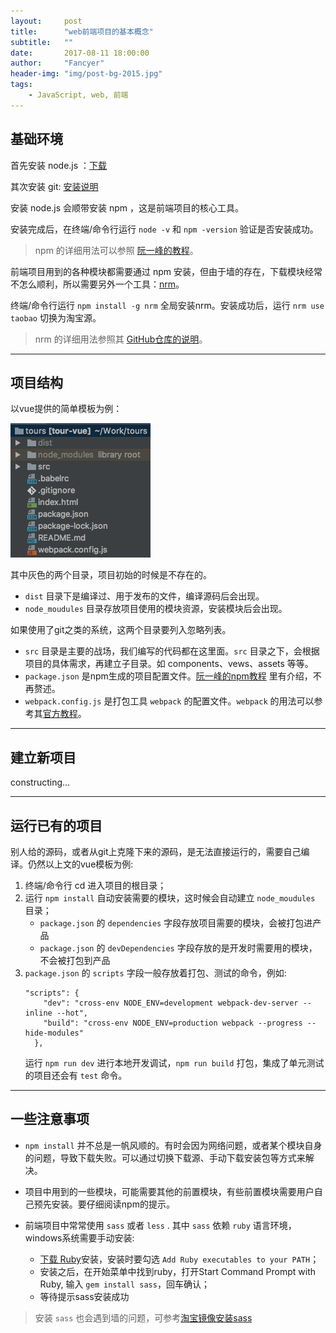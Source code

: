 ```yaml
---
layout:     post
title:      "web前端项目的基本概念"
subtitle:   ""
date:       2017-08-11 18:00:00
author:     "Fancyer"
header-img: "img/post-bg-2015.jpg"
tags:
    - JavaScript, web, 前端
---
```


## 基础环境

首先安装 node.js ：[下载](https://nodejs.org/en/download/)

其次安装 git: [安装说明](https://git-scm.com/book/zh/v2/%E8%B5%B7%E6%AD%A5-%E5%AE%89%E8%A3%85-Git)

安装 node.js 会顺带安装 npm ，这是前端项目的核心工具。

安装完成后，在终端/命令行运行 `node -v` 和 `npm -version` 验证是否安装成功。

> npm 的详细用法可以参照 [阮一峰的教程](http://javascript.ruanyifeng.com/nodejs/npm.html)。

前端项目用到的各种模块都需要通过 npm 安装，但由于墙的存在，下载模块经常不怎么顺利，所以需要另外一个工具：[nrm](https://github.com/Pana/nrm)。

终端/命令行运行 `npm install -g nrm` 全局安装nrm。安装成功后，运行 `nrm use taobao` 切换为淘宝源。

> nrm 的详细用法参照其 [GitHub仓库的说明](https://github.com/Pana/nrm)。

---

## 项目结构

以vue提供的简单模板为例：

![project-structure](/img/in-post/post-startofweb/project-structure.png)

其中灰色的两个目录，项目初始的时候是不存在的。

* `dist` 目录下是编译过、用于发布的文件，编译源码后会出现。
* `node_moudules` 目录存放项目使用的模块资源，安装模块后会出现。

如果使用了git之类的系统，这两个目录要列入忽略列表。

* `src` 目录是主要的战场，我们编写的代码都在这里面。`src` 目录之下，会根据项目的具体需求，再建立子目录。如 components、vews、assets 等等。
* `package.json` 是npm生成的项目配置文件。[阮一峰的npm教程](http://javascript.ruanyifeng.com/nodejs/npm.html) 里有介绍，不再赘述。
* `webpack.config.js` 是打包工具 `webpack` 的配置文件。`webpack` 的用法可以参考其[官方教程](https://webpack.github.io/)。

---

## 建立新项目

constructing...

---

## 运行已有的项目

别人给的源码，或者从git上克隆下来的源码，是无法直接运行的，需要自己编译。仍然以上文的vue模板为例:

1. 终端/命令行 cd 进入项目的根目录；
2. 运行 `npm install` 自动安装需要的模块，这时候会自动建立 `node_moudules` 目录；
    * `package.json` 的 `dependencies` 字段存放项目需要的模块，会被打包进产品
    * `package.json` 的 `devDependencies` 字段存放的是开发时需要用的模块，不会被打包到产品
3. `package.json` 的 `scripts` 字段一般存放着打包、测试的命令，例如:
    ```
    "scripts": {
        "dev": "cross-env NODE_ENV=development webpack-dev-server --inline --hot",
        "build": "cross-env NODE_ENV=production webpack --progress --hide-modules"
      },
    ```
    运行 `npm run dev` 进行本地开发调试，`npm run build` 打包，集成了单元测试的项目还会有 `test` 命令。 
    
---

## 一些注意事项

* `npm install` 并不总是一帆风顺的。有时会因为网络问题，或者某个模块自身的问题，导致下载失败。可以通过切换下载源、手动下载安装包等方式来解决。

* 项目中用到的一些模块，可能需要其他的前置模块，有些前置模块需要用户自己预先安装。要仔细阅读npm的提示。

* 前端项目中常常使用 `sass` 或者 `less` . 其中 `sass` 依赖 `ruby` 语言环境，windows系统需要手动安装:
  * [下载 Ruby](https://rubyinstaller.org/downloads/)安装，安装时要勾选 `Add Ruby executables to your PATH`；
  * 安装之后，在开始菜单中找到ruby，打开Start Command Prompt with Ruby, 输入 `gem install sass`，回车确认；
  * 等待提示sass安装成功
  
> 安装 `sass` 也会遇到墙的问题，可参考[淘宝镜像安装sass](http://www.w3cplus.com/sassguide/install.html)